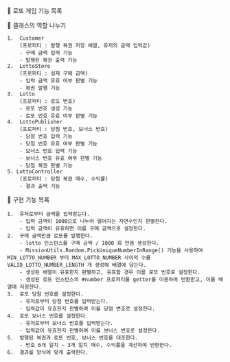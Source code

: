 📑 로또 게임 기능 목록

📌 클래스의 역할 나누기

    1.  Customer
        (프로퍼티 : 발행 복권 저장 배열, 유저의 금액 입력값)
        - 구매 금액 입력 기능
        - 발행된 복권 출력 기능
    2.  LottoStore
        (프로퍼티 : 실제 구매 금액)
        - 입력 금액 유효 여부 판별 기능
        - 복권 발행 기능
    3.  Lotto
        (프로퍼티 : 로또 번호)
        - 로또 번호 생성 기능
        - 로또 번호 유효 여부 판별 기능
    4.  LottoPublisher
        (프로퍼티 : 당첨 번호, 보너스 번호)
        - 당첨 번호 입력 기능
        - 당첨 번호 유효 여부 판별 기능
        - 보너스 번호 입력 기능
        - 보너스 번호 유효 여부 판별 기능
        - 당첨 복권 판별 기능
    5. LottoController
        (프로퍼티 : 당첨 복권 매수, 수익률)
        - 결과 출력 기능

📌 구현 기능 목록

    1.  유저로부터 금액을 입력받는다.
        - 입력 금액이 1000으로 나누어 떨어지는 자연수인지 판별한다.
        - 입력 금액이 유효하면 이를 구매 금액으로 설정한다.
    2.  구매 금액만큼 로또를 발행한다.
        - lotto 인스턴스를 구매 금액 / 1000 회 만큼 생성한다.
        - MissionUtils.Random.PickUniqueNumberInRange() 기능을 사용하여 MIN_LOTTO_NUMBER 부터 MAX_LOTTO_NUMBER 사이의 수를 VALID_LOTTO_NUMBER_LENGTH 개 생성해 배열에 담는다.
        - 생성된 배열이 유효한지 판별하고, 유효할 경우 이를 로또 번호로 설정한다.
        - 생성된 로또 인스턴스의 #number 프로퍼티를 getter를 이용하여 반환받고, 이를 배열에 저장한다.
    3.  로또 당첨 번호를 설정한다.
        - 유저로부터 당첨 번호를 입력받는다.
        - 입력값이 유효한지 판별하여 이를 당첨 번호로 설정한다.
    4.  로또 보너스 번호를 설정한다.
        - 유저로부터 보너스 번호를 입력받는다.
        - 입력값이 유효한지 판별하여 이를 보너스 번호로 설정한다.
    5.  발행된 복권과 로또 번호, 보너스 번호를 대조한다.
        - 번호 6개 일치 ~ 3개 일치 매수, 수익률을 계산하여 반환한다.
    6.  결과를 양식에 맞게 출력한다.
